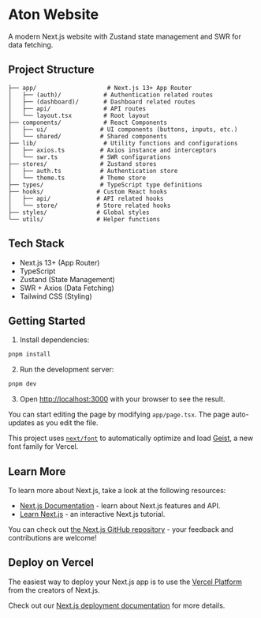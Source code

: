 # Aton Website

A modern Next.js website with Zustand state management and SWR for data fetching.

## Project Structure

```
├── app/                    # Next.js 13+ App Router
│   ├── (auth)/            # Authentication related routes
│   ├── (dashboard)/       # Dashboard related routes
│   ├── api/               # API routes
│   └── layout.tsx         # Root layout
├── components/            # React Components
│   ├── ui/               # UI components (buttons, inputs, etc.)
│   └── shared/           # Shared components
├── lib/                   # Utility functions and configurations
│   ├── axios.ts          # Axios instance and interceptors
│   └── swr.ts            # SWR configurations
├── stores/               # Zustand stores
│   ├── auth.ts           # Authentication store
│   └── theme.ts          # Theme store
├── types/                # TypeScript type definitions
├── hooks/               # Custom React hooks
│   ├── api/             # API related hooks
│   └── store/           # Store related hooks
├── styles/              # Global styles
└── utils/               # Helper functions
```

## Tech Stack

- Next.js 13+ (App Router)
- TypeScript
- Zustand (State Management)
- SWR + Axios (Data Fetching)
- Tailwind CSS (Styling)

## Getting Started

1. Install dependencies:
```bash
pnpm install
```

2. Run the development server:
```bash
pnpm dev
```

3. Open [http://localhost:3000](http://localhost:3000) with your browser to see the result.

You can start editing the page by modifying `app/page.tsx`. The page auto-updates as you edit the file.

This project uses [`next/font`](https://nextjs.org/docs/app/building-your-application/optimizing/fonts) to automatically optimize and load [Geist](https://vercel.com/font), a new font family for Vercel.

## Learn More

To learn more about Next.js, take a look at the following resources:

- [Next.js Documentation](https://nextjs.org/docs) - learn about Next.js features and API.
- [Learn Next.js](https://nextjs.org/learn) - an interactive Next.js tutorial.

You can check out [the Next.js GitHub repository](https://github.com/vercel/next.js) - your feedback and contributions are welcome!

## Deploy on Vercel

The easiest way to deploy your Next.js app is to use the [Vercel Platform](https://vercel.com/new?utm_medium=default-template&filter=next.js&utm_source=create-next-app&utm_campaign=create-next-app-readme) from the creators of Next.js.

Check out our [Next.js deployment documentation](https://nextjs.org/docs/app/building-your-application/deploying) for more details.

